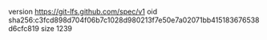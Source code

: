 version https://git-lfs.github.com/spec/v1
oid sha256:c3fcd898d704f06b7c1028d980213f7e50e7a02071bb415183676538d6cfc819
size 1239

